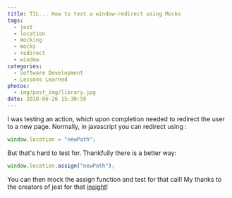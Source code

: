 ```yaml
---
title: TIL... How to test a window-redirect using Mocks
tags:
  - jest
  - location
  - mocking
  - mocks
  - redirect
  - window
categories:
  - Software Development
  - Lessons Learned
photos:
  - img/post_img/library.jpg
date: 2018-06-26 15:30:59
---
```


I was testing an action, which upon completion needed to redirect the user to a new page. Normally, in javascript you can redirect using :

```javascript
window.location = "newPath";
```

But that's hard to test for. Thankfully there is a better way:

```javascript
window.location.assign("newPath");
```

You can then mock the assign function and test for that call! My thanks to the creators of jest for that [insight](https://github.com/facebook/jest/issues/890)!
